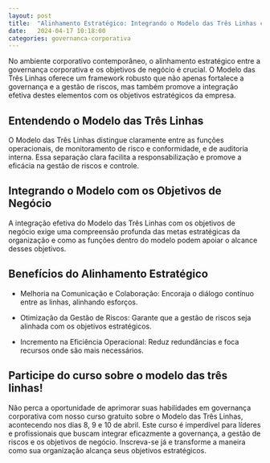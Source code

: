 ```yaml
---
layout: post
title:  "Alinhamento Estratégico: Integrando o Modelo das Três Linhas com os Objetivos de Negócio"
date:   2024-04-17 10:18:00
categories: governanca-corporativa
---
```


No ambiente corporativo contemporâneo, o alinhamento estratégico entre a governança corporativa e os objetivos de negócio é crucial. O Modelo das Três Linhas oferece um framework robusto que não apenas fortalece a governança e a gestão de riscos, mas também promove a integração efetiva destes elementos com os objetivos estratégicos da empresa.

Entendendo o Modelo das Três Linhas
-----------------------------------

O Modelo das Três Linhas distingue claramente entre as funções operacionais, de monitoramento de risco e conformidade, e de auditoria interna. Essa separação clara facilita a responsabilização e promove a eficácia na gestão de riscos e controle.

Integrando o Modelo com os Objetivos de Negócio
-----------------------------------------------

A integração efetiva do Modelo das Três Linhas com os objetivos de negócio exige uma compreensão profunda das metas estratégicas da organização e como as funções dentro do modelo podem apoiar o alcance desses objetivos.

Benefícios do Alinhamento Estratégico
-------------------------------------

-   Melhoria na Comunicação e Colaboração: Encoraja o diálogo contínuo entre as linhas, alinhando esforços.

-   Otimização da Gestão de Riscos: Garante que a gestão de riscos seja alinhada com os objetivos estratégicos.

-   Incremento na Eficiência Operacional: Reduz redundâncias e foca recursos onde são mais necessários.

Participe do curso sobre o modelo das três linhas!
--------------------------------------------------

Não perca a oportunidade de aprimorar suas habilidades em governança corporativa com nosso curso gratuito sobre o Modelo das Três Linhas, acontecendo nos dias 8, 9 e 10 de abril. Este curso é imperdível para líderes e profissionais que buscam integrar eficazmente a governança, a gestão de riscos e os objetivos de negócio. Inscreva-se já e transforme a maneira como sua organização alcança seus objetivos estratégicos.